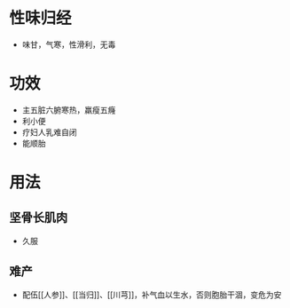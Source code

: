 # 性味归经
- 味甘，气寒，性滑利，无毒
# 功效
- 主五脏六腑寒热，羸瘦五癃
- 利小便
- 疗妇人乳难自闭
- 能顺胎
# 用法
## 坚骨长肌肉
- 久服
## 难产
- 配伍[[人参]]、[[当归]]、[[川芎]]，补气血以生水，否则胞胎干涸，变危为安